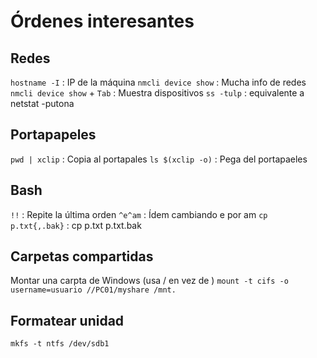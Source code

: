 # Órdenes interesantes

## Redes

`hostname -I`      : IP de la máquina
`nmcli device show`         : Mucha info de redes
`nmcli device show` + `Tab` : Muestra dispositivos
`ss -tulp`         : equivalente a netstat -putona

## Portapapeles

`pwd | xclip`      : Copia al portapales
`ls $(xclip -o)`   : Pega del portapaeles


## Bash

`!!`               : Repite la última orden
`^e^am`            : Ídem cambiando e por am
`cp p.txt{,.bak}`  : cp p.txt p.txt.bak


## Carpetas compartidas

Montar una carpta de Windows (usa / en vez de \)
`mount -t cifs -o username=usuario //PC01/myshare /mnt.`


## Formatear unidad
`mkfs -t ntfs /dev/sdb1`